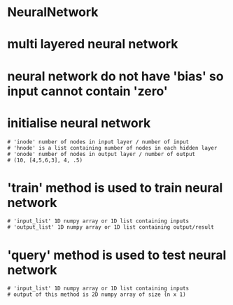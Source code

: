 # NeuralNetwork
# multi layered neural network 
# neural network do not have 'bias' so input cannot contain 'zero'

# initialise neural network
    # 'inode' number of nodes in input layer / number of input
    # 'hnode' is a list containing number of nodes in each hidden layer
    # 'onode' number of nodes in output layer / number of output
    # (10, [4,5,6,3], 4, .5)
   
   

# 'train' method is used to train neural network
    # 'input_list' 1D numpy array or 1D list containing inputs
    # 'output_list' 1D numpy array or 1D list containing output/result
    


# 'query' method is used to test neural network
    # 'input_list' 1D numpy array or 1D list containing inputs
    # output of this method is 2D numpy array of size (n x 1) 

